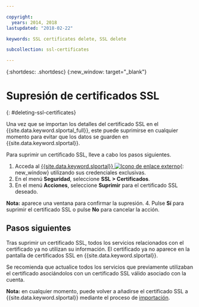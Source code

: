 ```yaml
---

copyright:
  years: 2014, 2018
lastupdated: "2018-02-22"

keywords: SSL certificates delete, SSL delete

subcollection: ssl-certificates

---
```


{:shortdesc: .shortdesc}
{:new_window: target="_blank"}

# Supresión de certificados SSL
{: #deleting-ssl-certificates}

Una vez que se importan los detalles del certificado SSL en el {{site.data.keyword.slportal_full}}, este puede suprimirse en cualquier momento para evitar que los datos se guarden en {{site.data.keyword.slportal}}.

Para suprimir un certificado SSL, lleve a cabo los pasos siguientes.

1. Acceda al [{{site.data.keyword.slportal}} ![Icono de enlace externo](../../icons/launch-glyph.svg "Icono de enlace externo")](https://control.softlayer.com/){: new_window} utilizando sus credenciales exclusivas.
2. En el menú **Seguridad**, seleccione **SSL > Certificados**.
3. En el menú **Acciones**, seleccione **Suprimir** para el certificado SSL deseado.

  **Nota:** aparece una ventana para confirmar la supresión.
4. Pulse **Sí** para suprimir el certificado SSL o pulse **No** para cancelar la acción.

## Pasos siguientes

Tras suprimir un certificado SSL, todos los servicios relacionados con el certificado ya no utilizan su información. El certificado ya no aparece en la pantalla de certificados SSL en {{site.data.keyword.slportal}}.

Se recomienda que actualice todos los servicios que previamente utilizaban el certificado asociándolos con un certificado SSL válido asociado con la cuenta.

**Nota:** en cualquier momento, puede volver a añadirse el certificado SSL a {{site.data.keyword.slportal}} mediante el proceso de [importación](/docs/infrastructure/ssl-certificates?topic=ssl-certificates-importing-ssl-certificates).

